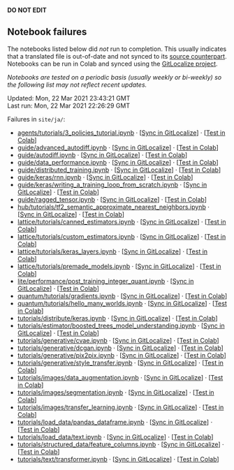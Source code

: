__DO NOT EDIT__

## Notebook failures

The notebooks listed below did *not* run to completion. This usually indicates
that a translated file is out-of-date and not synced to its
[source counterpart](../en-snapshot/). Notebooks can be run in Colab and synced
using the [GitLocalize project](https://gitlocalize.com/tensorflow/docs-l10n).

*Notebooks are tested on a periodic basis (usually weekly or bi-weekly) so the
following list may not reflect recent updates.*

Updated: Mon, 22 Mar 2021 23:43:21 GMT<br/>
Last run: Mon, 22 Mar 2021 22:26:29 GMT

Failures in <code>site/ja/</code>:

* [agents/tutorials/3_policies_tutorial.ipynb](https://github.com/tensorflow/docs-l10n/blob/master/site/ja/agents/tutorials/3_policies_tutorial.ipynb) · [[Sync in GitLocalize](https://gitlocalize.com/repo/4592/ja/site/en-snapshot/agents/tutorials/3_policies_tutorial.ipynb)] · [[Test in Colab](https://colab.research.google.com/github/tensorflow/docs-l10n/blob/master/site/ja/agents/tutorials/3_policies_tutorial.ipynb)]
* [guide/advanced_autodiff.ipynb](https://github.com/tensorflow/docs-l10n/blob/master/site/ja/guide/advanced_autodiff.ipynb) · [[Sync in GitLocalize](https://gitlocalize.com/repo/4592/ja/site/en-snapshot/guide/advanced_autodiff.ipynb)] · [[Test in Colab](https://colab.research.google.com/github/tensorflow/docs-l10n/blob/master/site/ja/guide/advanced_autodiff.ipynb)]
* [guide/autodiff.ipynb](https://github.com/tensorflow/docs-l10n/blob/master/site/ja/guide/autodiff.ipynb) · [[Sync in GitLocalize](https://gitlocalize.com/repo/4592/ja/site/en-snapshot/guide/autodiff.ipynb)] · [[Test in Colab](https://colab.research.google.com/github/tensorflow/docs-l10n/blob/master/site/ja/guide/autodiff.ipynb)]
* [guide/data_performance.ipynb](https://github.com/tensorflow/docs-l10n/blob/master/site/ja/guide/data_performance.ipynb) · [[Sync in GitLocalize](https://gitlocalize.com/repo/4592/ja/site/en-snapshot/guide/data_performance.ipynb)] · [[Test in Colab](https://colab.research.google.com/github/tensorflow/docs-l10n/blob/master/site/ja/guide/data_performance.ipynb)]
* [guide/distributed_training.ipynb](https://github.com/tensorflow/docs-l10n/blob/master/site/ja/guide/distributed_training.ipynb) · [[Sync in GitLocalize](https://gitlocalize.com/repo/4592/ja/site/en-snapshot/guide/distributed_training.ipynb)] · [[Test in Colab](https://colab.research.google.com/github/tensorflow/docs-l10n/blob/master/site/ja/guide/distributed_training.ipynb)]
* [guide/keras/rnn.ipynb](https://github.com/tensorflow/docs-l10n/blob/master/site/ja/guide/keras/rnn.ipynb) · [[Sync in GitLocalize](https://gitlocalize.com/repo/4592/ja/site/en-snapshot/guide/keras/rnn.ipynb)] · [[Test in Colab](https://colab.research.google.com/github/tensorflow/docs-l10n/blob/master/site/ja/guide/keras/rnn.ipynb)]
* [guide/keras/writing_a_training_loop_from_scratch.ipynb](https://github.com/tensorflow/docs-l10n/blob/master/site/ja/guide/keras/writing_a_training_loop_from_scratch.ipynb) · [[Sync in GitLocalize](https://gitlocalize.com/repo/4592/ja/site/en-snapshot/guide/keras/writing_a_training_loop_from_scratch.ipynb)] · [[Test in Colab](https://colab.research.google.com/github/tensorflow/docs-l10n/blob/master/site/ja/guide/keras/writing_a_training_loop_from_scratch.ipynb)]
* [guide/ragged_tensor.ipynb](https://github.com/tensorflow/docs-l10n/blob/master/site/ja/guide/ragged_tensor.ipynb) · [[Sync in GitLocalize](https://gitlocalize.com/repo/4592/ja/site/en-snapshot/guide/ragged_tensor.ipynb)] · [[Test in Colab](https://colab.research.google.com/github/tensorflow/docs-l10n/blob/master/site/ja/guide/ragged_tensor.ipynb)]
* [hub/tutorials/tf2_semantic_approximate_nearest_neighbors.ipynb](https://github.com/tensorflow/docs-l10n/blob/master/site/ja/hub/tutorials/tf2_semantic_approximate_nearest_neighbors.ipynb) · [[Sync in GitLocalize](https://gitlocalize.com/repo/4592/ja/site/en-snapshot/hub/tutorials/tf2_semantic_approximate_nearest_neighbors.ipynb)] · [[Test in Colab](https://colab.research.google.com/github/tensorflow/docs-l10n/blob/master/site/ja/hub/tutorials/tf2_semantic_approximate_nearest_neighbors.ipynb)]
* [lattice/tutorials/canned_estimators.ipynb](https://github.com/tensorflow/docs-l10n/blob/master/site/ja/lattice/tutorials/canned_estimators.ipynb) · [[Sync in GitLocalize](https://gitlocalize.com/repo/4592/ja/site/en-snapshot/lattice/tutorials/canned_estimators.ipynb)] · [[Test in Colab](https://colab.research.google.com/github/tensorflow/docs-l10n/blob/master/site/ja/lattice/tutorials/canned_estimators.ipynb)]
* [lattice/tutorials/custom_estimators.ipynb](https://github.com/tensorflow/docs-l10n/blob/master/site/ja/lattice/tutorials/custom_estimators.ipynb) · [[Sync in GitLocalize](https://gitlocalize.com/repo/4592/ja/site/en-snapshot/lattice/tutorials/custom_estimators.ipynb)] · [[Test in Colab](https://colab.research.google.com/github/tensorflow/docs-l10n/blob/master/site/ja/lattice/tutorials/custom_estimators.ipynb)]
* [lattice/tutorials/keras_layers.ipynb](https://github.com/tensorflow/docs-l10n/blob/master/site/ja/lattice/tutorials/keras_layers.ipynb) · [[Sync in GitLocalize](https://gitlocalize.com/repo/4592/ja/site/en-snapshot/lattice/tutorials/keras_layers.ipynb)] · [[Test in Colab](https://colab.research.google.com/github/tensorflow/docs-l10n/blob/master/site/ja/lattice/tutorials/keras_layers.ipynb)]
* [lattice/tutorials/premade_models.ipynb](https://github.com/tensorflow/docs-l10n/blob/master/site/ja/lattice/tutorials/premade_models.ipynb) · [[Sync in GitLocalize](https://gitlocalize.com/repo/4592/ja/site/en-snapshot/lattice/tutorials/premade_models.ipynb)] · [[Test in Colab](https://colab.research.google.com/github/tensorflow/docs-l10n/blob/master/site/ja/lattice/tutorials/premade_models.ipynb)]
* [lite/performance/post_training_integer_quant.ipynb](https://github.com/tensorflow/docs-l10n/blob/master/site/ja/lite/performance/post_training_integer_quant.ipynb) · [[Sync in GitLocalize](https://gitlocalize.com/repo/4592/ja/site/en-snapshot/lite/performance/post_training_integer_quant.ipynb)] · [[Test in Colab](https://colab.research.google.com/github/tensorflow/docs-l10n/blob/master/site/ja/lite/performance/post_training_integer_quant.ipynb)]
* [quantum/tutorials/gradients.ipynb](https://github.com/tensorflow/docs-l10n/blob/master/site/ja/quantum/tutorials/gradients.ipynb) · [[Sync in GitLocalize](https://gitlocalize.com/repo/4592/ja/site/en-snapshot/quantum/tutorials/gradients.ipynb)] · [[Test in Colab](https://colab.research.google.com/github/tensorflow/docs-l10n/blob/master/site/ja/quantum/tutorials/gradients.ipynb)]
* [quantum/tutorials/hello_many_worlds.ipynb](https://github.com/tensorflow/docs-l10n/blob/master/site/ja/quantum/tutorials/hello_many_worlds.ipynb) · [[Sync in GitLocalize](https://gitlocalize.com/repo/4592/ja/site/en-snapshot/quantum/tutorials/hello_many_worlds.ipynb)] · [[Test in Colab](https://colab.research.google.com/github/tensorflow/docs-l10n/blob/master/site/ja/quantum/tutorials/hello_many_worlds.ipynb)]
* [tutorials/distribute/keras.ipynb](https://github.com/tensorflow/docs-l10n/blob/master/site/ja/tutorials/distribute/keras.ipynb) · [[Sync in GitLocalize](https://gitlocalize.com/repo/4592/ja/site/en-snapshot/tutorials/distribute/keras.ipynb)] · [[Test in Colab](https://colab.research.google.com/github/tensorflow/docs-l10n/blob/master/site/ja/tutorials/distribute/keras.ipynb)]
* [tutorials/estimator/boosted_trees_model_understanding.ipynb](https://github.com/tensorflow/docs-l10n/blob/master/site/ja/tutorials/estimator/boosted_trees_model_understanding.ipynb) · [[Sync in GitLocalize](https://gitlocalize.com/repo/4592/ja/site/en-snapshot/tutorials/estimator/boosted_trees_model_understanding.ipynb)] · [[Test in Colab](https://colab.research.google.com/github/tensorflow/docs-l10n/blob/master/site/ja/tutorials/estimator/boosted_trees_model_understanding.ipynb)]
* [tutorials/generative/cvae.ipynb](https://github.com/tensorflow/docs-l10n/blob/master/site/ja/tutorials/generative/cvae.ipynb) · [[Sync in GitLocalize](https://gitlocalize.com/repo/4592/ja/site/en-snapshot/tutorials/generative/cvae.ipynb)] · [[Test in Colab](https://colab.research.google.com/github/tensorflow/docs-l10n/blob/master/site/ja/tutorials/generative/cvae.ipynb)]
* [tutorials/generative/dcgan.ipynb](https://github.com/tensorflow/docs-l10n/blob/master/site/ja/tutorials/generative/dcgan.ipynb) · [[Sync in GitLocalize](https://gitlocalize.com/repo/4592/ja/site/en-snapshot/tutorials/generative/dcgan.ipynb)] · [[Test in Colab](https://colab.research.google.com/github/tensorflow/docs-l10n/blob/master/site/ja/tutorials/generative/dcgan.ipynb)]
* [tutorials/generative/pix2pix.ipynb](https://github.com/tensorflow/docs-l10n/blob/master/site/ja/tutorials/generative/pix2pix.ipynb) · [[Sync in GitLocalize](https://gitlocalize.com/repo/4592/ja/site/en-snapshot/tutorials/generative/pix2pix.ipynb)] · [[Test in Colab](https://colab.research.google.com/github/tensorflow/docs-l10n/blob/master/site/ja/tutorials/generative/pix2pix.ipynb)]
* [tutorials/generative/style_transfer.ipynb](https://github.com/tensorflow/docs-l10n/blob/master/site/ja/tutorials/generative/style_transfer.ipynb) · [[Sync in GitLocalize](https://gitlocalize.com/repo/4592/ja/site/en-snapshot/tutorials/generative/style_transfer.ipynb)] · [[Test in Colab](https://colab.research.google.com/github/tensorflow/docs-l10n/blob/master/site/ja/tutorials/generative/style_transfer.ipynb)]
* [tutorials/images/data_augmentation.ipynb](https://github.com/tensorflow/docs-l10n/blob/master/site/ja/tutorials/images/data_augmentation.ipynb) · [[Sync in GitLocalize](https://gitlocalize.com/repo/4592/ja/site/en-snapshot/tutorials/images/data_augmentation.ipynb)] · [[Test in Colab](https://colab.research.google.com/github/tensorflow/docs-l10n/blob/master/site/ja/tutorials/images/data_augmentation.ipynb)]
* [tutorials/images/segmentation.ipynb](https://github.com/tensorflow/docs-l10n/blob/master/site/ja/tutorials/images/segmentation.ipynb) · [[Sync in GitLocalize](https://gitlocalize.com/repo/4592/ja/site/en-snapshot/tutorials/images/segmentation.ipynb)] · [[Test in Colab](https://colab.research.google.com/github/tensorflow/docs-l10n/blob/master/site/ja/tutorials/images/segmentation.ipynb)]
* [tutorials/images/transfer_learning.ipynb](https://github.com/tensorflow/docs-l10n/blob/master/site/ja/tutorials/images/transfer_learning.ipynb) · [[Sync in GitLocalize](https://gitlocalize.com/repo/4592/ja/site/en-snapshot/tutorials/images/transfer_learning.ipynb)] · [[Test in Colab](https://colab.research.google.com/github/tensorflow/docs-l10n/blob/master/site/ja/tutorials/images/transfer_learning.ipynb)]
* [tutorials/load_data/pandas_dataframe.ipynb](https://github.com/tensorflow/docs-l10n/blob/master/site/ja/tutorials/load_data/pandas_dataframe.ipynb) · [[Sync in GitLocalize](https://gitlocalize.com/repo/4592/ja/site/en-snapshot/tutorials/load_data/pandas_dataframe.ipynb)] · [[Test in Colab](https://colab.research.google.com/github/tensorflow/docs-l10n/blob/master/site/ja/tutorials/load_data/pandas_dataframe.ipynb)]
* [tutorials/load_data/text.ipynb](https://github.com/tensorflow/docs-l10n/blob/master/site/ja/tutorials/load_data/text.ipynb) · [[Sync in GitLocalize](https://gitlocalize.com/repo/4592/ja/site/en-snapshot/tutorials/load_data/text.ipynb)] · [[Test in Colab](https://colab.research.google.com/github/tensorflow/docs-l10n/blob/master/site/ja/tutorials/load_data/text.ipynb)]
* [tutorials/structured_data/feature_columns.ipynb](https://github.com/tensorflow/docs-l10n/blob/master/site/ja/tutorials/structured_data/feature_columns.ipynb) · [[Sync in GitLocalize](https://gitlocalize.com/repo/4592/ja/site/en-snapshot/tutorials/structured_data/feature_columns.ipynb)] · [[Test in Colab](https://colab.research.google.com/github/tensorflow/docs-l10n/blob/master/site/ja/tutorials/structured_data/feature_columns.ipynb)]
* [tutorials/text/transformer.ipynb](https://github.com/tensorflow/docs-l10n/blob/master/site/ja/tutorials/text/transformer.ipynb) · [[Sync in GitLocalize](https://gitlocalize.com/repo/4592/ja/site/en-snapshot/tutorials/text/transformer.ipynb)] · [[Test in Colab](https://colab.research.google.com/github/tensorflow/docs-l10n/blob/master/site/ja/tutorials/text/transformer.ipynb)]

